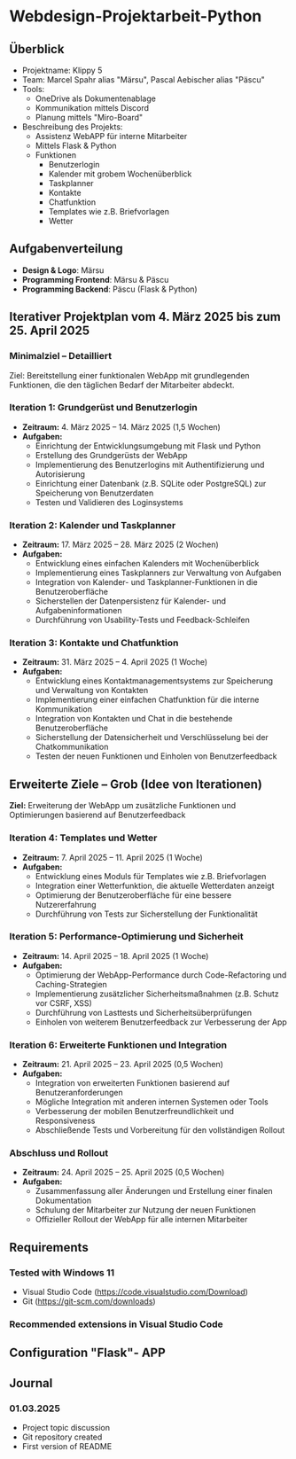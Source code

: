 # Webdesign-Projektarbeit-Python

## Überblick

- Projektname: Klippy 5
- Team: Marcel Spahr alias "Märsu", Pascal Aebischer alias "Päscu"
- Tools:
  - OneDrive als Dokumentenablage
  - Kommunikation mittels Discord
  - Planung mittels "Miro-Board"
- Beschreibung des Projekts:
  - Assistenz WebAPP für interne Mitarbeiter
  - Mittels Flask & Python
  - Funktionen
    - Benutzerlogin
    - Kalender mit grobem Wochenüberblick
    - Taskplanner
    - Kontakte
    - Chatfunktion
    - Templates wie z.B. Briefvorlagen
    - Wetter

## Aufgabenverteilung

- **Design & Logo**: Märsu
- **Programming Frontend**: Märsu & Päscu
- **Programming Backend**: Päscu (Flask & Python)

## Iterativer Projektplan vom 4. März 2025 bis zum 25. April 2025

### Minimalziel – Detailliert

Ziel: Bereitstellung einer funktionalen WebApp mit grundlegenden Funktionen, die den täglichen Bedarf der Mitarbeiter abdeckt.

### Iteration 1: Grundgerüst und Benutzerlogin

- **Zeitraum:** 4. März 2025 – 14. März 2025 (1,5 Wochen)
- **Aufgaben:**
  - Einrichtung der Entwicklungsumgebung mit Flask und Python
  - Erstellung des Grundgerüsts der WebApp
  - Implementierung des Benutzerlogins mit Authentifizierung und Autorisierung
  - Einrichtung einer Datenbank (z.B. SQLite oder PostgreSQL) zur Speicherung von Benutzerdaten
  - Testen und Validieren des Loginsystems

### Iteration 2: Kalender und Taskplanner

- **Zeitraum:** 17. März 2025 – 28. März 2025 (2 Wochen)
- **Aufgaben:**
  - Entwicklung eines einfachen Kalenders mit Wochenüberblick
  - Implementierung eines Taskplanners zur Verwaltung von Aufgaben
  - Integration von Kalender- und Taskplanner-Funktionen in die Benutzeroberfläche
  - Sicherstellen der Datenpersistenz für Kalender- und Aufgabeninformationen
  - Durchführung von Usability-Tests und Feedback-Schleifen

### Iteration 3: Kontakte und Chatfunktion

- **Zeitraum:** 31. März 2025 – 4. April 2025 (1 Woche)
- **Aufgaben:**
  - Entwicklung eines Kontaktmanagementsystems zur Speicherung und Verwaltung von Kontakten
  - Implementierung einer einfachen Chatfunktion für die interne Kommunikation
  - Integration von Kontakten und Chat in die bestehende Benutzeroberfläche
  - Sicherstellung der Datensicherheit und Verschlüsselung bei der Chatkommunikation
  - Testen der neuen Funktionen und Einholen von Benutzerfeedback

## Erweiterte Ziele – Grob (Idee von Iterationen)

**Ziel:** Erweiterung der WebApp um zusätzliche Funktionen und Optimierungen basierend auf Benutzerfeedback

### Iteration 4: Templates und Wetter

- **Zeitraum:** 7. April 2025 – 11. April 2025 (1 Woche)
- **Aufgaben:**
  - Entwicklung eines Moduls für Templates wie z.B. Briefvorlagen
  - Integration einer Wetterfunktion, die aktuelle Wetterdaten anzeigt
  - Optimierung der Benutzeroberfläche für eine bessere Nutzererfahrung
  - Durchführung von Tests zur Sicherstellung der Funktionalität

### Iteration 5: Performance-Optimierung und Sicherheit

- **Zeitraum:** 14. April 2025 – 18. April 2025 (1 Woche)
- **Aufgaben:**
  - Optimierung der WebApp-Performance durch Code-Refactoring und Caching-Strategien
  - Implementierung zusätzlicher Sicherheitsmaßnahmen (z.B. Schutz vor CSRF, XSS)
  - Durchführung von Lasttests und Sicherheitsüberprüfungen
  - Einholen von weiterem Benutzerfeedback zur Verbesserung der App

### Iteration 6: Erweiterte Funktionen und Integration

- **Zeitraum:** 21. April 2025 – 23. April 2025 (0,5 Wochen)
- **Aufgaben:**
  - Integration von erweiterten Funktionen basierend auf Benutzeranforderungen
  - Mögliche Integration mit anderen internen Systemen oder Tools
  - Verbesserung der mobilen Benutzerfreundlichkeit und Responsiveness
  - Abschließende Tests und Vorbereitung für den vollständigen Rollout

### Abschluss und Rollout

- **Zeitraum:** 24. April 2025 – 25. April 2025 (0,5 Wochen)
- **Aufgaben:**
  - Zusammenfassung aller Änderungen und Erstellung einer finalen Dokumentation
  - Schulung der Mitarbeiter zur Nutzung der neuen Funktionen
  - Offizieller Rollout der WebApp für alle internen Mitarbeiter

## Requirements

### Tested with Windows 11

- Visual Studio Code (https://code.visualstudio.com/Download)
- Git (https://git-scm.com/downloads)

### Recommended extensions in Visual Studio Code

## Configuration "Flask"- APP

## Journal

### 01.03.2025

- Project topic discussion
- Git repository created
- First version of README

